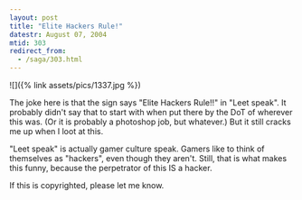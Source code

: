 ```yaml
---
layout: post
title: "Elite Hackers Rule!"
datestr: August 07, 2004
mtid: 303
redirect_from:
  - /saga/303.html
---
```


![]({% link assets/pics/1337.jpg %})

The joke here is that the sign says "Elite Hackers Rule!!" in "Leet speak".
It probably didn't say that to start with when put there by the DoT of wherever this was.
(Or it is probably a photoshop job, but whatever.)  But it still cracks me up when I loot at this.

"Leet speak" is actually gamer culture speak.  Gamers like to think of themselves as
"hackers", even though they aren't.  Still, that is what makes this funny, because
the perpetrator of this IS a hacker.

If this is copyrighted, please let me know.
